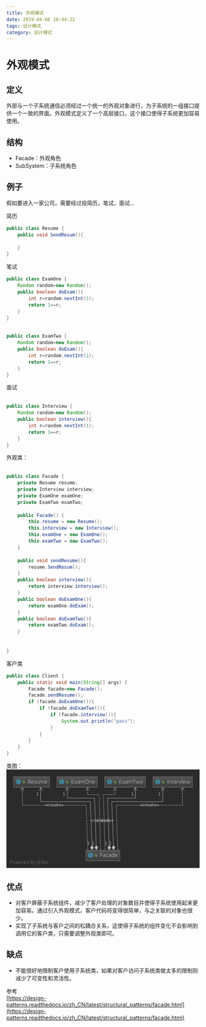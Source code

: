 ```yaml
---
title: 外观模式
date: 2019-04-06 10:44:22
tags: 设计模式
category: 设计模式
---
```


# 外观模式

## 定义
外部与一个子系统通信必须经过一个统一的外观对象进行，为子系统的一组接口提供一个一致的界面。外观模式定义了一个高层接口，这个接口使得子系统更加容易使用。

<!--more-->

## 结构
- Facade：外观角色
- SubSystem：子系统角色

## 例子

假如要进入一家公司，需要经过投简历，笔试，面试...   

简历
~~~java
public class Resume {
    public void SendResum(){

    }
}
~~~
笔试
~~~java
public class ExamOne {
    Random random=new Random();
    public boolean doExam(){
        int r=random.nextInt(1);
        return 1==r;
    }
}
~~~
~~~java

public class ExamTwo {
    Random random=new Random();
    public boolean doExam(){
        int r=random.nextInt(1);
        return 1==r;
    }
}
~~~

面试
~~~java

public class Interview {
    Random random=new Random();
    public boolean interview(){
        int r=random.nextInt(1);
        return 1==r;
    }
}
~~~

外观类：
~~~java

public class Facade {
    private Resume resume;
    private Interview interview;
    private ExamOne examOne;
    private ExamTwo examTwo;

    public Facade() {
        this.resume = new Resume();
        this.interview = new Interview();
        this.examOne = new ExamOne();
        this.examTwo = new ExamTwo();
    }

    public void sendResume(){
        resume.SendResum();
    }
    public boolean interview(){
        return interview.interview();
    }
    public boolean doExamOne(){
        return examOne.doExam();
    }
    public boolean doExamTwo(){
        return examTwo.doExam();
    }


}
~~~

客户类
~~~java
public class Client {
    public static void main(String[] args) {
        Facade facade=new Facade();
        facade.sendResume();
        if (facade.doExamOne()){
            if (facade.doExamTwo()){
                if (facade.interview()){
                    System.out.println("pass");
                }
            }
        }
    }
}
~~~

类图：
![外观模式](外观模式/Facade.png)

## 优点
- 对客户屏蔽子系统组件，减少了客户处理的对象数目并使得子系统使用起来更加容易。通过引入外观模式，客户代码将变得很简单，与之关联的对象也很少。
- 实现了子系统与客户之间的松耦合关系，这使得子系统的组件变化不会影响到调用它的客户类，只需要调整外观类即可。
## 缺点
- 不能很好地限制客户使用子系统类，如果对客户访问子系统类做太多的限制则减少了可变性和灵活性。

参考  
[https://design-patterns.readthedocs.io/zh_CN/latest/structural_patterns/facade.html](https://design-patterns.readthedocs.io/zh_CN/latest/structural_patterns/facade.html)
